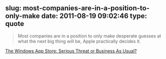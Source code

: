 slug: most-companies-are-in-a-position-to-only-make
date: 2011-08-19 09:02:46
type: quote
---

> Most companies are in a position to only make desperate guesses at what the next big thing will be, Apple practically decides it.

[The Windows App Store: Serious Threat or Business As Usual?](http://mac.appstorm.net/general/the-windows-app-store-serious-threat-or-business-as-usual/)
